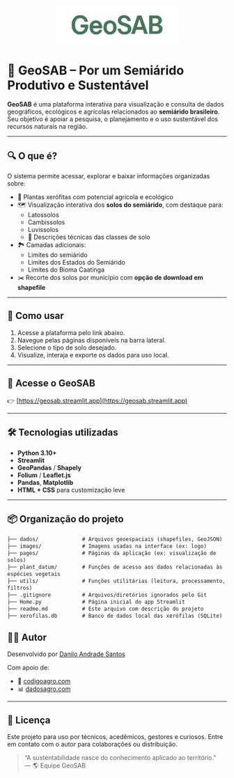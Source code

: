 <p align="center">
  <img src="images/logo_geosab.webp" alt="Logo GeoSAB" width="280">
</p>

# 🌵 GeoSAB – Por um Semiárido Produtivo e Sustentável

**GeoSAB** é uma plataforma interativa para visualização e consulta de dados geográficos, ecológicos e agrícolas relacionados ao **semiárido brasileiro**. Seu objetivo é apoiar a pesquisa, o planejamento e o uso sustentável dos recursos naturais na região.

---

## 🔍 O que é?

O sistema permite acessar, explorar e baixar informações organizadas sobre:

-  🌿 Plantas xerófitas com potencial agrícola e ecológico
- 🗺️ Visualização interativa dos **solos do semiárido**, com destaque para:
  - Latossolos
  - Cambissolos
  - Luvissolos
  - 📖 Descrições técnicas das classes de solo
- 🏞️ Camadas adicionais:
  - Limites do semiárido
  - Limites dos Estados do Semiárido
  - Limites do Bioma Caatinga
- ✂️ Recorte dos solos por município com **opção de download em shapefile**

---

## 🧭 Como usar

1. Acesse a plataforma pelo link abaixo.
2. Navegue pelas páginas disponíveis na barra lateral.
3. Selecione o tipo de solo desejado.
4. Visualize, interaja e exporte os dados para uso local.

---

## 🚀 Acesse o GeoSAB

👉 [https://geosab.streamlit.app](https://geosab.streamlit.app)

---

## 🛠️ Tecnologias utilizadas

- **Python 3.10+**
- **Streamlit**
- **GeoPandas** / **Shapely**
- **Folium** / **Leaflet.js**
- **Pandas**, **Matplotlib**
- **HTML + CSS** para customização leve

---

## 📦 Organização do projeto

```plaintext
├── dados/              # Arquivos geoespaciais (shapefiles, GeoJSON)
├── images/             # Imagens usadas na interface (ex: logo)
├── pages/              # Páginas da aplicação (ex: visualização de solos)
├── plant_datum/        # Funções de acesso aos dados relacionadas às espécies vegetais
├── utils/              # Funções utilitárias (leitura, processamento, filtros)
├── .gitignore          # Arquivos/diretórios ignorados pelo Git
├── Home.py             # Página inicial do app Streamlit
├── readme.md           # Este arquivo com descrição do projeto
├── xerofilas.db        # Banco de dados local das xerófilas (SQLite)
```

## 👨‍💻 Autor

Desenvolvido por [Danilo Andrade Santos](https://daniloas.com)

Com apoio de:

- 🌱 [codigoagro.com](https://codigoagro.com)
- 📊 [dadosagro.com](https://dadosagro.com)

---

## 📄 Licença

Este projeto para uso por técnicos, acedêmicos, gestores e curiosos. Entre em contato com o autor para colaborações ou distribuição.

> “A sustentabilidade nasce do conhecimento aplicado ao território.”  
> — 🌎 Equipe GeoSAB